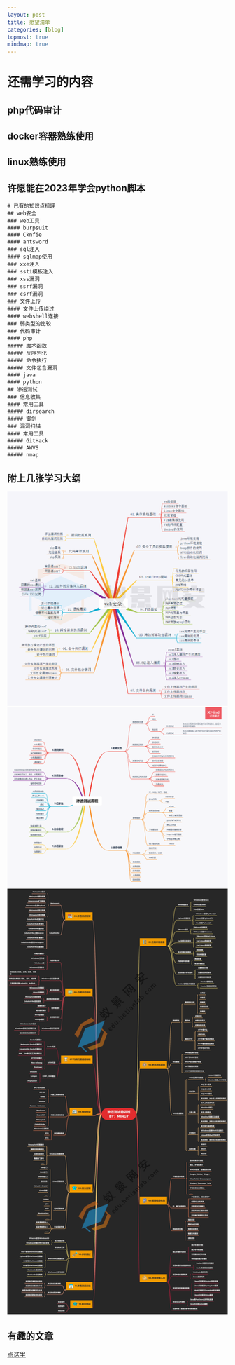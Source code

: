 ```yaml
---
layout: post
title: 愿望清单
categories: [blog]
topmost: true
mindmap: true
---
```

# 还需学习的内容
## php代码审计
## docker容器熟练使用
## linux熟练使用
## 许愿能在2023年学会python脚本

```mindmap
# 已有的知识点梳理
## web安全
### web工具
#### burpsuit
#### Cknfie
#### antsword
### sql注入
#### sqlmap使用
### xxe注入
### ssti模板注入
### xss漏洞
### ssrf漏洞
### csrf漏洞
### 文件上传
#### 文件上传绕过
#### webshell连接
### 弱类型的比较
### 代码审计
#### php
##### 魔术函数
##### 反序列化
##### 命令执行
##### 文件包含漏洞
#### java
#### python
## 渗透测试
### 信息收集
#### 常用工具
##### dirsearch
##### 御剑
### 漏洞扫描
#### 常用工具
##### GitHack
##### AWVS
##### nmap
```

## 附上几张学习大纲
![1](/pic/web0.png)
![2](/pic/web1.png)
![3](/pic/web2.jpg)

## 有趣的文章
<a href='/pic/article.pdf'>点这里</a>